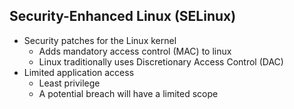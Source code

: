 ## Security-Enhanced Linux (SELinux)

- Security patches for the Linux kernel
	- Adds mandatory access control (MAC) to linux
	- Linux traditionally uses Discretionary Access Control (DAC)
- Limited application access
	- Least privilege
	- A potential breach will have a limited scope